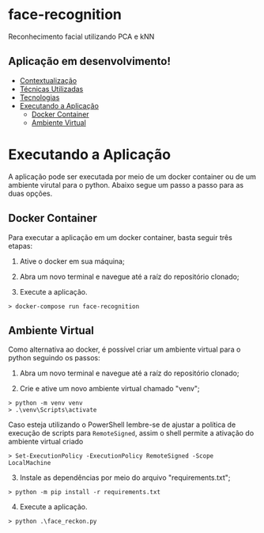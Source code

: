 # face-recognition
Reconhecimento facial utilizando PCA e kNN

## Aplicação em desenvolvimento!

- [Contextualização](#-contextualização)
- [Técnicas Utilizadas](#-técnicas-utilizadas)
- [Tecnologias](#-tecnologias)
- [Executando a Aplicação](#-executando-a-aplicação)
    - [Docker Container](#-docker-container)
    - [Ambiente Virtual](#-ambiente-virtual)


# Executando a Aplicação

A aplicação pode ser executada por meio de um docker container ou de um ambiente virutal para o python. Abaixo segue um passo a passo para as duas opções.

## Docker Container
Para executar a aplicação em um docker container, basta seguir três etapas:

1. Ative o docker em sua máquina;

2. Abra um novo terminal e navegue até a raíz do repositório clonado;

3. Execute a aplicação.
```shell
> docker-compose run face-recognition
```

## Ambiente Virtual

Como alternativa ao docker, é possível criar um ambiente virtual para o python seguindo os passos:

1. Abra um novo terminal e navegue até a raíz do repositório clonado;

2. Crie e ative um novo ambiente virtual chamado "venv";
```shell
> python -m venv venv
> .\venv\Scripts\activate
```

Caso esteja utilizando o PowerShell lembre-se de ajustar a política de execução de scripts para `RemoteSigned`, assim o shell permite a ativação do ambiente virtual criado
```shell
> Set-ExecutionPolicy -ExecutionPolicy RemoteSigned -Scope LocalMachine
```

3. Instale as dependências por meio do arquivo "requirements.txt";
```shell
> python -m pip install -r requirements.txt
```

4. Execute a aplicação.
```shell
> python .\face_reckon.py
```
